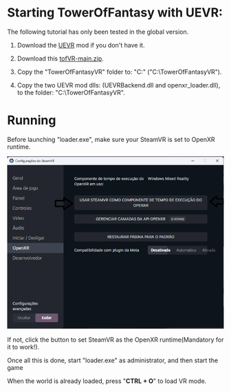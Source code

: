 # Starting TowerOfFantasy with UEVR:
The following tutorial has only been tested in the global version.

1. Download the [UEVR](https://github.com/praydog/UEVR/releases) mod if you don't have it.

2. Download this [tofVR-main.zip](https://github.com/mirudo2/tofVR/archive/refs/heads/main.zip).

3. Copy the "TowerOfFantasyVR" folder to: "C:\" ("C:\TowerOfFantasyVR").

4. Copy the two UEVR mod dlls: (UEVRBackend.dll and openxr_loader.dll), to the folder: "C:\TowerOfFantasyVR".

# Running

Before launching "loader.exe", make sure your SteamVR is set to OpenXR runtime.

![img](https://github.com/mirudo2/tofVR/blob/main/TowerOfFantasyVR/img.png)

If not, click the button to set SteamVR as the OpenXR runtime(Mandatory for it to work!).

Once all this is done, start "loader.exe" as administrator, and then start the game

When the world is already loaded, press "**CTRL + O**" to load VR mode.
